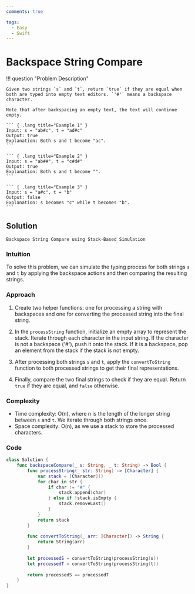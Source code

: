 ```yaml
---
comments: true

tags:
  - Easy
  - Swift
---
```


# Backspace String Compare

!!! question "Problem Description"

    Given two strings `s` and `t`, return `true` if they are equal when both are typed into empty text editors. `'#'` means a backspace character.

    Note that after backspacing an empty text, the text will continue empty.

    ``` { .lang title="Example 1" }
    Input: s = "ab#c", t = "ad#c"
    Output: true
    Explanation: Both s and t become "ac".
    ```

    ``` { .lang title="Example 2" }
    Input: s = "ab##", t = "c#d#"
    Output: true
    Explanation: Both s and t become "".
    ```

    ``` { .lang title="Example 3" }
    Input: s = "a#c", t = "b"
    Output: false
    Explanation: s becomes "c" while t becomes "b".
    ```


## Solution

```
Backspace String Compare using Stack-Based Simulation
```

### Intuition

To solve this problem, we can simulate the typing process for both strings `s` and `t` by applying the backspace actions and then comparing the resulting strings.

### Approach

1. Create two helper functions: one for processing a string with backspaces and one for converting the processed string into the final string.

2. In the `processString` function, initialize an empty array to represent the stack. Iterate through each character in the input string. If the character is not a backspace ('#'), push it onto the stack. If it is a backspace, pop an element from the stack if the stack is not empty.

3. After processing both strings `s` and `t`, apply the `convertToString` function to both processed strings to get their final representations.

4. Finally, compare the two final strings to check if they are equal. Return `true` if they are equal, and `false` otherwise.

### Complexity

- Time complexity: O(n), where n is the length of the longer string between `s` and `t`. We iterate through both strings once.
- Space complexity: O(n), as we use a stack to store the processed characters.

### Code

```swift
class Solution {
    func backspaceCompare(_ s: String, _ t: String) -> Bool {
        func processString(_ str: String) -> [Character] {
            var stack = [Character]()
            for char in str {
                if char != "#" {
                    stack.append(char)
                } else if !stack.isEmpty {
                    stack.removeLast()
                }
            }
            return stack
        }
        
        func convertToString(_ arr: [Character]) -> String {
            return String(arr)
        }
        
        let processedS = convertToString(processString(s))
        let processedT = convertToString(processString(t))
        
        return processedS == processedT
    }
}
```